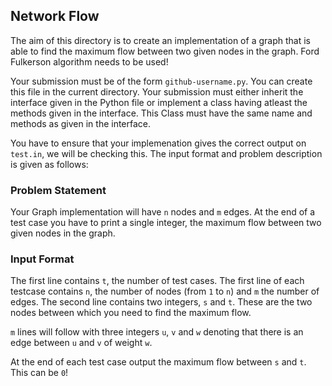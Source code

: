 ## Network Flow 

The aim of this directory is to create an implementation of a graph that is able to find the maximum flow between two given nodes in the graph. Ford Fulkerson algorithm needs to be used!

Your submission must be of the form `github-username.py`. You can create this file in the current directory. Your submission must either inherit the interface given in the Python file or implement a class having atleast the methods given in the interface. This Class must have the same name and methods as given in the interface.

You have to ensure that your implemenation gives the correct output on `test.in`, we will be checking this. The input format and problem description is given as follows:

### Problem Statement

Your Graph implementation will have `n` nodes and `m` edges. At the end of a test case you have to print a single integer, the maximum flow between two given nodes in the graph.
### Input Format

The first line contains `t`, the number of test cases.
The first line of each testcase contains `n`, the number of nodes (from `1` to `n`) and `m` the number of edges.
The second line contains two integers, `s` and `t`. These are the two nodes between which you need to find the maximum flow.

`m` lines will follow with three integers `u`, `v` and `w` denoting that there is an edge between `u` and `v` of weight `w`.

At the end of each test case output the maximum flow between `s` and `t`. This can be `0`!